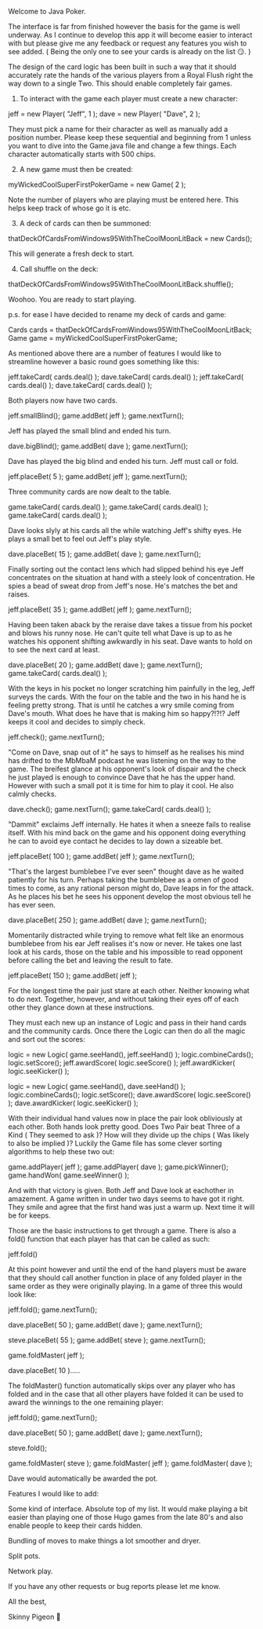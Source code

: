Welcome to Java Poker.

The interface is far from finished however the basis for the game is well underway. As I continue to develop this app it will become easier to interact with but please give me any feedback or request any features you wish to see added. ( Being the only one to see your cards is already on the list 😏. )

The design of the card logic has been built in such a way that it should accurately rate the hands of the various players from a Royal Flush right the way down to a single Two. This should enable completely fair games.

1. To interact with the game each player must create a new character:


  jeff = new Player( "Jeff", 1 );
  dave = new Player( "Dave", 2 );


They must pick a name for their character as well as manually add a position number. Please keep these sequential and beginning from 1 unless you want to dive into the Game.java file and change a few things. Each character automatically starts with 500 chips.

2. A new game must then be created:


  myWickedCoolSuperFirstPokerGame = new Game( 2 );


Note the number of players who are playing must be entered here. This helps keep track of whose go it is etc.

3. A deck of cards can then be summoned:


  thatDeckOfCardsFromWindows95WithTheCoolMoonLitBack = new Cards();


This will generate a fresh deck to start.

4. Call shuffle on the deck:


  thatDeckOfCardsFromWindows95WithTheCoolMoonLitBack.shuffle();


Woohoo. You are ready to start playing.

p.s. for ease I have decided to rename my deck of cards and game:


  Cards cards = thatDeckOfCardsFromWindows95WithTheCoolMoonLitBack;
  Game game = myWickedCoolSuperFirstPokerGame;


As mentioned above there are a number of features I would like to streamline however a basic round goes something like this:


  jeff.takeCard( cards.deal() );
  dave.takeCard( cards.deal() );
  jeff.takeCard( cards.deal() );
  dave.takeCard( cards.deal() );


Both players now have two cards.


  jeff.smallBlind();
  game.addBet( jeff );
  game.nextTurn();


Jeff has played the small blind and ended his turn.  


  dave.bigBlind();
  game.addBet( dave );
  game.nextTurn();


Dave has played the big blind and ended his turn. Jeff must call or fold.


  jeff.placeBet( 5 );
  game.addBet( jeff );
  game.nextTurn();


Three community cards are now dealt to the table.


  game.takeCard( cards.deal() );
  game.takeCard( cards.deal() );
  game.takeCard( cards.deal() );


Dave looks slyly at his cards all the while watching Jeff's shifty eyes. He plays a small bet to feel out Jeff's play style.


  dave.placeBet( 15 );
  game.addBet( dave );
  game.nextTurn();


Finally sorting out the contact lens which had slipped behind his eye Jeff concentrates on the situation at hand with a steely look of concentration. He spies a bead of sweat drop from Jeff's nose. He's matches the bet and raises. 


  jeff.placeBet( 35 );
  game.addBet( jeff );
  game.nextTurn();


Having been taken aback by the reraise dave takes a tissue from his pocket and blows his runny nose. He can't quite tell what Dave is up to as he watches his opponent shifting awkwardly in his seat. Dave wants to hold on to see the next card at least.


  dave.placeBet( 20 );
  game.addBet( dave );
  game.nextTurn();
  game.takeCard( cards.deal() );


With the keys in his pocket no longer scratching him painfully in the leg, Jeff surveys the cards. With the four on the table and the two in his hand he is feeling pretty strong. That is until he catches a wry smile coming from Dave's mouth. What does he have that is making him so happy?!?!? Jeff keeps it cool and decides to simply check.


  jeff.check();
  game.nextTurn();


"Come on Dave, snap out of it" he says to himself as he realises his mind has drifted to the MbMbaM podcast he was listening on the way to the game. The breifest glance at his opponent's look of dispair and the check he just played is enough to convince Dave that he has the upper hand. However with such a small pot it is time for him to play it cool. He also calmly checks.


  dave.check();
  game.nextTurn(); 
  game.takeCard( cards.deal() );


"Dammit" exclaims Jeff internally. He hates it when a sneeze fails to realise itself. With his mind back on the game and his opponent doing everything he can to avoid eye contact he decides to lay down a sizeable bet.


  jeff.placeBet( 100 );
  game.addBet( jeff );
  game.nextTurn();


"That's the largest bumblebee I've ever seen" thought dave as he waited patiently for his turn. Perhaps taking the bumblebee as a omen of good times to come, as any rational person might do, Dave leaps in for the attack. As he places his bet he sees his opponent develop the most obvious tell he has ever seen.


  dave.placeBet( 250 );
  game.addBet( dave );
  game.nextTurn();  


Momentarily distracted while trying to remove what felt like an enormous bumblebee from his ear Jeff realises it's now or never. He takes one last look at his cards, those on the table and his impossible to read opponent before calling the bet and leaving the result to fate.


  jeff.placeBet( 150 );
  game.addBet( jeff );


For the longest time the pair just stare at each other. Neither knowing what to do next. Together, however, and without taking their eyes off of each other they glance down at these instructions. 

They must each new up an instance of Logic and pass in their hand cards and the community cards. Once there the Logic can then do all the magic and sort out the scores: 


  logic = new Logic( game.seeHand(), jeff.seeHand() ); 
  logic.combineCards();
  logic.setScore();
  jeff.awardScore( logic.seeScore() );
  jeff.awardKicker( logic.seeKicker() );

  logic = new Logic( game.seeHand(), dave.seeHand() ); 
  logic.combineCards();
  logic.setScore();
  dave.awardScore( logic.seeScore() );
  dave.awardKicker( logic.seeKicker() );


With their individual hand values now in place the pair look obliviously at each other. Both hands look pretty good. Does Two Pair beat Three of a Kind ( They seemed to ask )?  How will they divide up the chips ( Was likely to also be implied )? Luckily the Game file has some clever sorting algorithms to help these two out:


  game.addPlayer( jeff );
  game.addPlayer( dave );
  game.pickWinner();
  game.handWon( game.seeWinner() );


And with that victory is given. Both Jeff and Dave look at eachother in amazement. A game written in under two days seems to have got it right. They smile and agree that the first hand was just a warm up. Next time it will be for keeps.

Those are the basic instructions to get through a game. There is also a fold() function that each player has that can be called as such:


  jeff.fold()


At this point however and until the end of the hand players must be aware that they should call another function in place of any folded player in the same order as they were originally playing. In a game of three this would look like:


  jeff.fold();
  game.nextTurn();

  dave.placeBet( 50 );
  game.addBet( dave );
  game.nextTurn();

  steve.placeBet( 55 );
  game.addBet( steve );
  game.nextTurn();

  game.foldMaster( jeff );

  dave.placeBet( 10 ).....


The foldMaster() function automatically skips over any player who has folded and in the case that all other players have folded it can be used to award the winnings to the one remaining player:


  jeff.fold();
  game.nextTurn();

  dave.placeBet( 50 );
  game.addBet( dave );
  game.nextTurn();

  steve.fold();

  game.foldMaster( steve );
  game.foldMaster( jeff );
  game.foldMaster( dave );


Dave would automatically be awarded the pot.


Features I would like to add:


  Some kind of interface. Absolute top of my list. It would make playing a bit easier than playing one of those Hugo games from the late 80's and also enable people to keep their cards hidden.

  Bundling of moves to make things a lot smoother and dryer.

  Split pots.

  Network play.



If you have any other requests or bug reports please let me know.

All the best,

  Skinny Pigeon 👻









